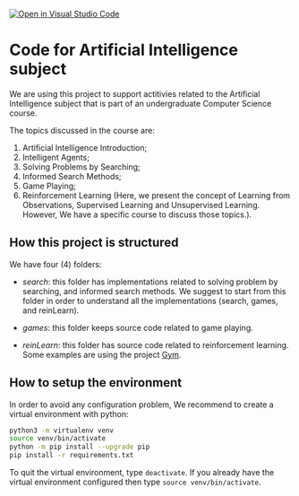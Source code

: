 [![Open in Visual Studio Code](https://classroom.github.com/assets/open-in-vscode-c66648af7eb3fe8bc4f294546bfd86ef473780cde1dea487d3c4ff354943c9ae.svg)](https://classroom.github.com/online_ide?assignment_repo_id=8910969&assignment_repo_type=AssignmentRepo)
# Code for Artificial Intelligence subject

We are using this project to support actitivies related to the Artificial Intelligence subject that is part of an undergraduate Computer Science course. 

The topics discussed in the course are: 

1.	Artificial Intelligence Introduction;
2.	Intelligent Agents;
3.	Solving Problems by Searching;
4.	Informed Search Methods;
5.	Game Playing;
6.	Reinforcement Learning (Here, we present the concept of Learning from Observations, Supervised Learning and Unsupervised Learning. However, We have a specific course to discuss those topics.).

## How this project is structured 

We have four (4) folders: 

* *search*: this folder has implementations related to solving problem by searching, and informed search methods. We suggest to start from this folder in order to understand all the implementations (search, games, and reinLearn).

* *games*: this folder keeps source code related to game playing.

* *reinLearn*: this folder has source code related to reinforcement learning. Some examples are using the project [Gym](https://gym.openai.com/).

## How to setup the environment

In order to avoid any configuration problem, We recommend to create a virtual environment with python:

````bash
python3 -m virtualenv venv
source venv/bin/activate
python -m pip install --upgrade pip
pip install -r requirements.txt
````

To quit the virtual environment, type `deactivate`. If you already have the virtual environment configured then type `source venv/bin/activate`. 


